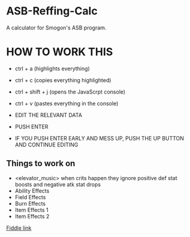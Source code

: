# ASB-Reffing-Calc
A calculator for Smogon's ASB program.

# HOW TO WORK THIS
- ctrl + a (highlights everything)
- ctrl + c (copies everything highlighted)
- ctrl + shift + j (opens the JavaScrpt console)
- ctrl + v (pastes everything in the console)
- EDIT THE RELEVANT DATA
- PUSH ENTER

- IF YOU PUSH ENTER EARLY AND MESS UP, PUSH THE UP BUTTON AND CONTINUE EDITING

## Things to work on

- <elevator_music> when crits happen they ignore positive def stat boosts and negative atk stat drops
- Ability Effects 
- Field Effects 
- Burn Effects
- Item Effects 1
- Item Effects 2

[Fiddle link](http://jsfiddle.net/Redew/6hjt5h8e/13/)
